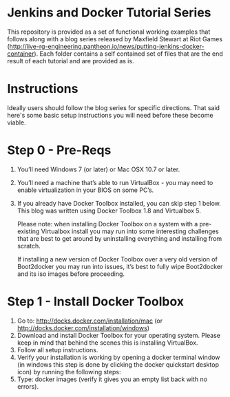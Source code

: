 # Jenkins and Docker Tutorial Series

This repository is provided as a set of functional working examples that follows along with a blog series released by Maxfield Stewart at Riot Games (http://live-rg-engineering.pantheon.io/news/putting-jenkins-docker-container).  Each folder contains a self contained set of files that are the end result of each tutorial and are provided as is.

# Instructions

Ideally users should follow the blog series for specific directions.  That said here's some basic setup instructions you will need before these become viable.

# Step 0 - Pre-Reqs

1. You’ll need Windows 7 (or later) or Mac OSX 10.7 or later.
2. You’ll need a machine that’s able to run VirtualBox - you may need to enable virtualization in your BIOS on some PC’s.
3. If you already have Docker Toolbox installed, you can skip step 1 below. This blog was written using Docker Toolbox 1.8 and Virtualbox 5.

   Please note: when installing Docker Toolbox on a system with a pre-existing Virtualbox install you may run into some interesting challenges that are best to get around by uninstalling everything and installing from scratch.

   If installing a new version of Docker Toolbox over a very old version of Boot2docker you may run into issues, it’s best to fully wipe Boot2docker and its iso images before proceeding.

# Step 1 - Install Docker Toolbox

1. Go to: http://docks.docker.com/installation/mac  (or http://docks.docker.com/installation/windows)
2. Download and install Docker Toolbox for your operating system. Please keep in mind that behind the scenes this is installing VirtualBox.
3. Follow all setup instructions.
4. Verify your installation is working by opening a docker terminal window (in windows this step is done by clicking the docker quickstart desktop icon) by running the following steps:
5. Type: docker images (verify it gives you an empty list back with no errors).



